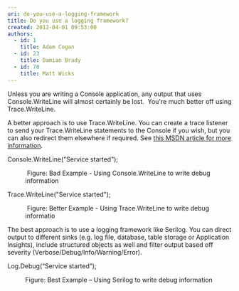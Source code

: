 ```yaml
---
uri: do-you-use-a-logging-framework
title: Do you use a logging framework?
created: 2012-04-01 09:53:00
authors:
  - id: 1
    title: Adam Cogan
  - id: 23
    title: Damian Brady
  - id: 78
    title: Matt Wicks
---
```





<span class='intro'> <p class="MsoListParagraph"><span lang="EN-AU">Unless you are writing a Console application, any output that uses Console.WriteLine will almost certainly be lost.&#160; You're much better off using Trace.WriteLine.</span></p>
<p class="MsoListParagraph"><span lang="EN-AU">A better approach is to use Trace.WriteLine. You can create a trace listener to send your Trace.WriteLine statements to the Console if you wish, but you can also redirect them elsewhere if required.&#160;See <a href="http&#58;//msdn.microsoft.com/en-us/library/sk36c28t.aspx">this MSDN article for more information</a>.</span></p>
 </span>

<p class="ssw15-rteElement-CodeArea"><span lang="EN-AU">Console.WriteLine(&quot;Service started&quot;);​</span></p><dd class="ssw15-rteElement-FigureBad"><span lang="EN-AU"></span>​&#160;Figure&#58; Bad Example - Using Console.WriteLine to write debug information</dd><p class="ssw15-rteElement-CodeArea">Trace.WriteLine(&quot;Service started&quot;);​​</p><dd class="ssw15-rteElement-FigureGood">​​&#160;Figure&#58; Better Example - Using Trace.WriteLine to write debug informatio</dd><p>The best approach is to use a logging framework like Serilog. You can direct output to different sinks (e.g. log file, database, table storage or Application Insights), include structured objects as well and filter output based off severity (Verbose/Debug/Info/Warning/Error).<br></p><p class="ssw15-rteElement-CodeArea">Log.Debug(“Service started”);&#160;​​<br></p><dd class="ssw15-rteElement-FigureGood">​​Figure&#58; Best Example – Using Serilog to write debug information<br></dd>


